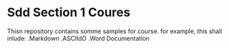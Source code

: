 # Sdd Section 1 Coures
Thisn repository contains somme samples for course.
for example, this shall inlude:
.Markdown
.ASCIIdO
.Word Documentation
